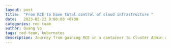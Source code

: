 ```yaml
---
layout: post
title:  "From RCE to have total control of cloud infrastructure "
date:   2023-05-22 9:00:00 +0700
categories: red team
author: Quang Vo
tags: red-team, kubernetes
description: Journey from gaining RCE in a container to Cluster Admin and have completely control of company's cloud infrastructure
---
```

